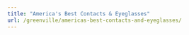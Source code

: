 ```yaml
---
title: "America's Best Contacts & Eyeglasses"
url: /greenville/americas-best-contacts-and-eyeglasses/
---
```

